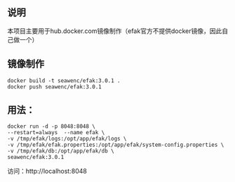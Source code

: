 ## 说明
本项目主要用于hub.docker.com镜像制作（efak官方不提供docker镜像，因此自己做一个）

## 镜像制作
```shell script
docker build -t seawenc/efak:3.0.1 .
docker push seawenc/efak:3.0.1
```

## 用法：
```
docker run -d -p 8048:8048 \
--restart=always  --name efak \
-v /tmp/efak/logs:/opt/app/efak/logs \
-v /tmp/efak/efak.properties:/opt/app/efak/system-config.properties \
-v /tmp/efak/db:/opt/app/efak/db \
seawenc/efak:3.0.1 
```
访问：http://localhost:8048
